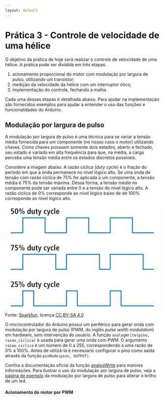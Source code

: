 ```yaml
---
layout: default
---
```


Prática 3 - Controle de velocidade de uma hélice
================================================

O objetivo da prática de hoje será realizar o controle de velocidade de uma
hélice.
A prática pode ser dividida em três etapas:

 1. acionamento proporcional do motor com modulação por largura de pulso,
    utilizando um transistor;
 2. medição da velocidade da hélice com um interruptor ótico;
 3. implementação do controle, fechando a malha.

Cada uma dessas etapas é detalhada abaixo.
Para ajudar na implementação são fornecidos exemplos para ajudar a entender
o uso das funções e funcionalidades do Arduino.

Modulação por largura de pulso
------------------------------

A modulação por largura de pulso é uma técnica para se variar a tensão média
fornecida para um componente (no nosso caso o motor) utilizando chaves.
Como chaves possuem somente dois estados, aberto e fechado, seu estado é
variado em alta frequência para que, na média, a carga perceba uma tensão
média entre os estados discretos possíveis.

Considere a imagem abaixo.
A razão cíclica (_duty cycle_) é o fração do período em que a onda permanece
no nível lógico alto.
Se uma onda de tensão com razão cíclica de 75% for aplicada a um componente,
a tensão média é 75% da tensão máxima.
Dessa forma, a tensão _média_ no componente pode ser variada entre 0
e a tensão do nível lógico alto.
A razão cíclica de 0% corresponde ao nível lógico baixo de de 100% corresponde
ao nível lógico alto.

![pwm img]
Fonte: [Sparkfun][Tutorial PWM], licença [CC BY-SA 4.0]

O microcontrolador do Arduino possui um periférico para gerar onda com
modulação por largura de pulso (PWM, do inglês _pulse width modulation_)
em hardware, sem intervenção do usuário.
A função `analogWrite(pino, razao_ciclica)` é usada para gerar uma onda com
PWM.
O argumento `razao_ciclica` é um número de 0 a 255, correspondendo a uma razão
de 0% a 100%.
Antes de utilizá-la é necessário configurar o pino como saída através da função
`pinMode(pino, OUTPUT)`.

Confira a documentação oficial da função [analogWrite] para maiores informações.
Para ilustrar o uso da modulação por largura de pulso, veja a
[página de exemplo][ex pwm led] da modulação por largura de pulso para alterar
o brilho de um led.

#### Acionamento do motor por PWM




[pwm img]: /assets/images/pwm_sparkfun.jpg
[ex pwm led]: /aulas/exemplo-pwm-led

[analogWrite]: https://www.arduino.cc/en/Reference/AnalogWrite

[Tutorial PWM]: https://learn.sparkfun.com/tutorials/pulse-width-modulation

[CC BY-SA 4.0]: https://creativecommons.org/licenses/by-sa/4.0/
